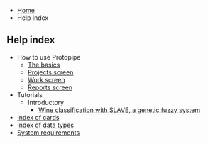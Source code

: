 <ul class="breadcrumb">
    <li><a href="">Home</a></li>
    <li>Help index</li>
</ul>

## Help index

* How to use Protopipe
    * [The basics](basics.html)
    * [Projects screen](projects_screen.html)
    * [Work screen](work_screen.html)
    * [Reports screen](reports_screen.html)
* Tutorials
    * Introductory
        * [Wine classification with SLAVE, a genetic fuzzy system](tutorials/introductory/SLAVE)
* [Index of cards](cards/)
* [Index of data types](types/)
* [System requirements](requirements.html)